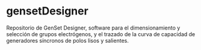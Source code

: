 # gensetDesigner
Repositorio de GenSet Designer, software para el dimensionamiento y selección de grupos electrógenos, y el trazado de la curva de capacidad de generadores síncronos de polos lisos y salientes.
